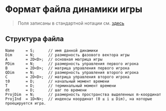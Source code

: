 # Формат файла динамики игры

> Поля записаны в стандартной нотации см. [здесь](../DataFormat.md)

## Структура файла

```
Name     = S;      // имя данной динамики
Dim      = N;      // размерность фазового вектора игры
A        = 2D<D>;  // основная матрица игры
PDim     = N;      // размерность управления первого игрока
B        = 2D<D>;  // матрица управления первого игрока
QDim     = N;      // размерность управления второго игрока
C        = 2D<D>;  // матрица управления второго игрока
t0       = D;      // начальный момент времени
T        = D;      // терминальный момент времени
dt       = D;      // шаг по времени
ProjDim  = N;      // размерность пространства выделенных m-координат
ProjInd  = 1D<N>;  // индексы координат (0 ≤ i ≤ Dim), на которые проецируется игра.
```